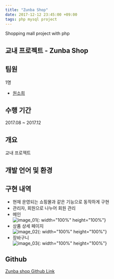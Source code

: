 ```yaml
---
title: "Zunba Shop"
date: 2017-12-12 23:45:00 +09:00
tags: php mysql project
---
```


Shopping mall project with php

## 교내 프로젝트 - Zunba Shop

## 팀원
1명
- [원소희](https://github.com/infiduk)

## 수행 기간
2017.08 ~ 2017.12

## 개요
교내 프로젝트

## 개발 언어 및 환경


## 구현 내역
- 현재 운영되는 쇼핑몰과 같은 기능으로 동작하게 구현
- 관리자, 회원으로 나누어 회원 관리
- 메인
<br />![image_01](https://user-images.githubusercontent.com/48206157/67174147-ff796f00-f3fb-11e9-9636-bac3992a8715.png){: width="100%" height="100%"}
- 상품 상세 페이지
<br />![image_02](https://user-images.githubusercontent.com/48206157/67174168-10c27b80-f3fc-11e9-9fd4-9d0987730836.png){: width="100%" height="100%"}
- 장바구니
<br />![image_03](https://user-images.githubusercontent.com/48206157/67174187-23d54b80-f3fc-11e9-82d3-86701018c16d.png){: width="100%" height="100%"}

## Github
[Zunba shop Github Link](https://github.com/infiduk/zunba-shop)